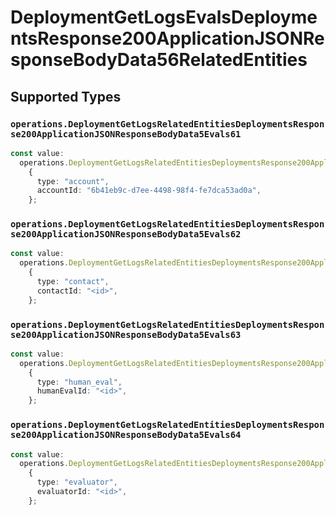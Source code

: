 # DeploymentGetLogsEvalsDeploymentsResponse200ApplicationJSONResponseBodyData56RelatedEntities


## Supported Types

### `operations.DeploymentGetLogsRelatedEntitiesDeploymentsResponse200ApplicationJSONResponseBodyData5Evals61`

```typescript
const value:
  operations.DeploymentGetLogsRelatedEntitiesDeploymentsResponse200ApplicationJSONResponseBodyData5Evals61 =
    {
      type: "account",
      accountId: "6b41eb9c-d7ee-4498-98f4-fe7dca53ad0a",
    };
```

### `operations.DeploymentGetLogsRelatedEntitiesDeploymentsResponse200ApplicationJSONResponseBodyData5Evals62`

```typescript
const value:
  operations.DeploymentGetLogsRelatedEntitiesDeploymentsResponse200ApplicationJSONResponseBodyData5Evals62 =
    {
      type: "contact",
      contactId: "<id>",
    };
```

### `operations.DeploymentGetLogsRelatedEntitiesDeploymentsResponse200ApplicationJSONResponseBodyData5Evals63`

```typescript
const value:
  operations.DeploymentGetLogsRelatedEntitiesDeploymentsResponse200ApplicationJSONResponseBodyData5Evals63 =
    {
      type: "human_eval",
      humanEvalId: "<id>",
    };
```

### `operations.DeploymentGetLogsRelatedEntitiesDeploymentsResponse200ApplicationJSONResponseBodyData5Evals64`

```typescript
const value:
  operations.DeploymentGetLogsRelatedEntitiesDeploymentsResponse200ApplicationJSONResponseBodyData5Evals64 =
    {
      type: "evaluator",
      evaluatorId: "<id>",
    };
```

